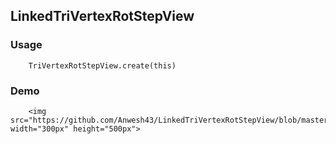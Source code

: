 ## LinkedTriVertexRotStepView

### Usage

```
    TriVertexRotStepView.create(this)
```
### Demo

```
    <img src="https://github.com/Anwesh43/LinkedTriVertexRotStepView/blob/master/demo/arrowrotstepview.gif" width="300px" height="500px">
```
